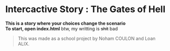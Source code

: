 # Intercactive Story : The Gates of Hell
**This is a story where your choices change the scenario**<br>
**__To start, open index.html__**
btw, my writting is ~~shit~~ bad

>This was made as a school project by Noham COULON and Loan ALIX.

